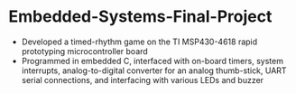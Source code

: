 # Embedded-Systems-Final-Project
- Developed a timed-rhythm game on the TI MSP430-4618 rapid prototyping microcontroller board
- Programmed in embedded C, interfaced with on-board timers, system interrupts, analog-to-digital converter for an analog
thumb-stick, UART serial connections, and interfacing with various LEDs and buzzer
